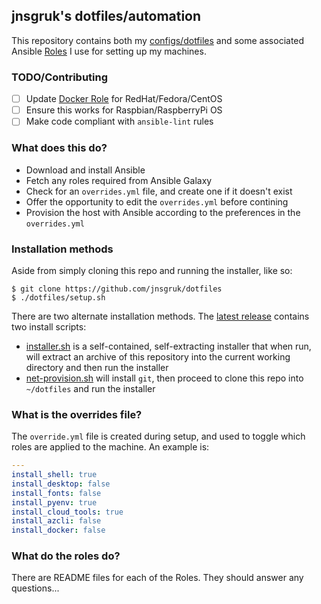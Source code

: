 ## jnsgruk's dotfiles/automation

This repository contains both my [configs/dotfiles](./dots) and some associated Ansible [Roles](./roles) I use for setting up my machines.

### TODO/Contributing

- [ ] Update [Docker Role](./roles/docker) for RedHat/Fedora/CentOS
- [ ] Ensure this works for Raspbian/RaspberryPi OS
- [ ] Make code compliant with `ansible-lint` rules

### What does this do?

- Download and install Ansible
- Fetch any roles required from Ansible Galaxy
- Check for an `overrides.yml` file, and create one if it doesn't exist
- Offer the opportunity to edit the `overrides.yml` before contining
- Provision the host with Ansible according to the preferences in the `overrides.yml`

### Installation methods

Aside from simply cloning this repo and running the installer, like so:

```
$ git clone https://github.com/jnsgruk/dotfiles
$ ./dotfiles/setup.sh
```

There are two alternate installation methods. The [latest release](https://github.com/jnsgruk/dotfiles/releases/latest) contains two install scripts:

- [installer.sh](https://github.com/jnsgruk/dotfiles/releases/latest/download/installer.sh) is a self-contained, self-extracting installer that when run, will extract an archive of this repository into the current working directory and then run the installer
- [net-provision.sh](https://github.com/jnsgruk/dotfiles/releases/latest/download/net-provision.sh) will install `git`, then proceed to clone this repo into `~/dotfiles` and run the installer

### What is the overrides file?

The `override.yml` file is created during setup, and used to toggle which roles are applied to the machine. An example is:

```yaml
---
install_shell: true
install_desktop: false
install_fonts: false
install_pyenv: true
install_cloud_tools: true
install_azcli: false
install_docker: false
```

### What do the roles do?

There are README files for each of the Roles. They should answer any questions...
